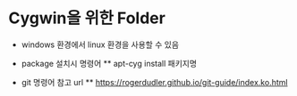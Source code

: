 # Cygwin을 위한 Folder

* windows 환경에서 linux 환경을 사용할 수 있음

* package 설치시 명령어
	** apt-cyg install 패키지명

* git 명령어 참고 url
	** https://rogerdudler.github.io/git-guide/index.ko.html
